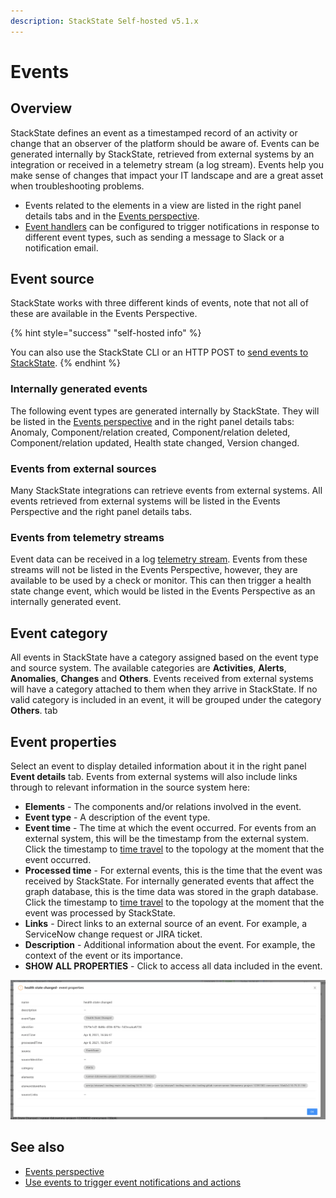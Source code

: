 ```yaml
---
description: StackState Self-hosted v5.1.x 
---
```


# Events

## Overview

StackState defines an event as a timestamped record of an activity or change that an observer of the platform should be aware of. Events can be generated internally by StackState, retrieved from external systems by an integration or received in a telemetry stream (a log stream). Events help you make sense of changes that impact your IT landscape and are a great asset when troubleshooting problems. 

* Events related to the elements in a view are listed in the right panel details tabs and in the [Events perspective](/use/stackstate-ui/perspectives/events_perspective.md). 
* [Event handlers](/use/metrics-and-events/event-notifications.md) can be configured to trigger notifications in response to different event types, such as sending a message to Slack or a notification email.

## Event source

StackState works with three different kinds of events, note that not all of these are available in the Events Perspective.

{% hint style="success" "self-hosted info" %}

You can also use the StackState CLI or an HTTP POST to [send events to StackState](/configure/telemetry/send_telemetry.md#events).
{% endhint %}

### Internally generated events

The following event types are generated internally by StackState. They will be listed in the [Events perspective](/use/stackstate-ui/perspectives/events_perspective.md) and in the right panel details tabs: Anomaly, Component/relation created, Component/relation deleted, Component/relation updated, Health state changed, Version changed.

### Events from external sources

Many StackState integrations can retrieve events from external systems. All events retrieved from external systems will be listed in the Events Perspective and the right panel details tabs.

### Events from telemetry streams

Event data can be received in a log [telemetry stream](/use/metrics-and-events/telemetry_streams.md#log-streams). Events from these streams will not be listed in the Events Perspective, however, they are available to be used by a check or monitor. This can then trigger a health state change event, which would be listed in the Events Perspective as an internally generated event.

## Event category

All events in StackState have a category assigned based on the event type and source system. The available categories are **Activities**, **Alerts**, **Anomalies**, **Changes** and **Others**. Events received from external systems will have a category attached to them when they arrive in StackState. If no valid category is included in an event, it will be grouped under the category **Others**.
tab
## Event properties

Select an event to display detailed information about it in the right panel **Event details** tab. Events from external systems will also include links through to relevant information in the source system here:

* **Elements** - The components and/or relations involved in the event.
* **Event type** - A description of the event type.
* **Event time** - The time at which the event occurred. For events from an external system, this will be the timestamp from the external system. Click the timestamp to [time travel](/use/stackstate-ui/perspectives/events_perspective.md#time-travel) to the topology at the moment that the event occurred.
* **Processed time** - For external events, this is the time that the event was received by StackState. For internally generated events that affect the graph database, this is the time data was stored in the graph database. Click the timestamp to [time travel](/use/stackstate-ui/perspectives/events_perspective.md#time-travel) to the topology at the moment that the event was processed by StackState.
* **Links** - Direct links to an external source of an event. For example, a ServiceNow change request or JIRA ticket.
* **Description** - Additional information about the event. For example, the context of the event or its importance.
* **SHOW ALL PROPERTIES** - Click to access all data included in the event.

![Properties of an event](/.gitbook/assets/v51_event-properties.png)

## See also

* [Events perspective](/use/stackstate-ui/perspectives/events_perspective.md)
* [Use events to trigger event notifications and actions](/use/stackstate-ui/views/manage-event-handlers.md)